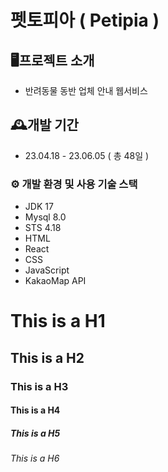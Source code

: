 펫토피아 ( Petipia )
=============
## 🖥️프로젝트 소개
* 반려동물 동반 업체 안내 웹서비스

## 🕰️개발 기간
* 23.04.18 - 23.06.05 ( 총 48일 )

### ⚙️ 개발 환경 및 사용 기술 스택
* JDK 17
 * Mysql 8.0
* STS 4.18
* HTML
* React
* CSS
* JavaScript
* KakaoMap API
# This is a H1
## This is a H2
### This is a H3
#### This is a H4
##### This is a H5
###### This is a H6

